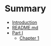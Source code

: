 # Summary

* [Introduction](README.md)
* [README.md](README.md)
* [Part I](README.md)
   * [Chapter 1](chapter1.md)


